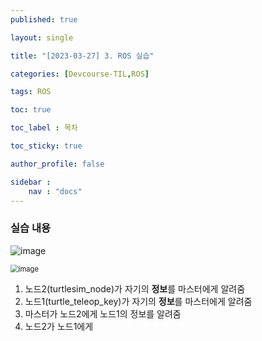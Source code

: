 ```yaml
---
published: true

layout: single

title: "[2023-03-27] 3. ROS 실습"

categories: [Devcourse-TIL,ROS]

tags: ROS

toc: true

toc_label : 목차

toc_sticky: true

author_profile: false

sidebar :
    nav : "docs"
---
```


### 실습 내용

![image](https://user-images.githubusercontent.com/116723552/228033885-4889db09-681e-4fe7-99d4-3a2f98843ba1.png)



<img src="https://user-images.githubusercontent.com/116723552/228034426-dc9abd03-692a-40c2-8a5d-6b69ecfd0c8c.png" alt="image" style="zoom:80%;" />

1. 노드2(turtlesim_node)가 자기의 **정보**를 마스터에게 알려줌
2. 노드1(turtle_teleop_key)가 자기의 **정보**를 마스터에게 알려줌
3. 마스터가 노드2에게 노드1의 정보를 알려줌
4. 노드2가 노드1에게 